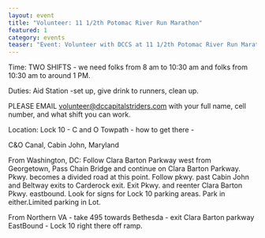 ```yaml
---
layout: event
title: "Volunteer: 11 1/2th Potomac River Run Marathon"
featured: 1
category: events
teaser: "Event: Volunteer with DCCS at 11 1/2th Potomac River Run Marathon"
---
```


Time: TWO SHIFTS - we need folks from 8 am to 10:30 am and folks from 10:30 am to around 1 PM.

Duties: Aid Station -set up, give drink to runners, clean up.

PLEASE EMAIL volunteer@dccapitalstriders.com with your full name, cell number, and what shift you can work.

Location: Lock 10 - C and O Towpath - how to get there -&nbsp;

C&amp;O Canal, Cabin John, Maryland

From Washington, DC: Follow Clara Barton Parkway west from Georgetown,&nbsp;Pass Chain Bridge and continue on Clara Barton Parkway. Pkwy. becomes a divided road at this point. Follow pkwy. past Cabin John and Beltway exits to Carderock exit. Exit Pkwy. and reenter Clara Barton Pkwy. eastbound. Look for signs for Lock 10 parking areas. Park in either.Limited parking in Lot.

From Northern VA - take 495 towards Bethesda - exit Clara Barton parkway EastBound - Lock 10 right there off ramp.